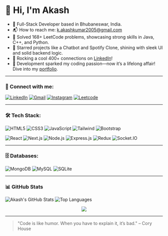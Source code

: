 <!--
**akash-kanar/akash-kanar** is a ✨ _special_ ✨ repository because its `README.md` (this file) appears on your GitHub profile.

Here are some ideas to get you started:

- 🔭 I’m currently working on ...
- 🌱 I’m currently learning ...
- 👯 I’m looking to collaborate on ...
- 🤔 I’m looking for help with ...
- 💬 Ask me about ...
- 📫 How to reach me: ...
- 😄 Pronouns: ...
- ⚡ Fun fact: ...
-->
# 👋 Hi, I'm Akash

- 🔧 Full-Stack Developer based in Bhubaneswar, India.
- 📬 How to reach me: [k.akashkumar2005@gmail.com](mailto:k.akashkumar2005@gmail.com)
- 🧠 Solved 168+ LeetCode problems, showcasing strong skills in Java, C++, and Python.
- 🌟 Starred projects like a Chatbot and Spotify Clone, shining with sleek UI and solid backend logic.
- 🔗 Rocking a cool 400+ connections on [LinkedIn](https://www.linkedin.com/in/akash-kanar/)!
- 🚀 Development sparked my coding passion—now it’s a lifelong affair! Dive into my [portfolio](#).

---

### 🔗 Connect with me:
[![LinkedIn](https://img.shields.io/badge/LinkedIn-blue?logo=linkedin)](https://www.linkedin.com/in/akash-kanar/)
[![Gmail](https://img.shields.io/badge/Gmail-white?logo=gmail)](mailto:k.akashkumar2005@gmail.com)
[![Instagram](https://img.shields.io/badge/Instagram-pink?logo=instagram)](https://www.instagram.com/ll___akashhh___ll/?hl=en)
[![Leetcode](https://img.shields.io/badge/Leetcode-yellow?logo=leetcode&logoColor=black)](https://leetcode.com/u/akashkumar8917/)

---

### 🛠️ Tech Stack:

![HTML5](https://img.shields.io/badge/HTML5-E34F26?logo=html5&logoColor=white)
![CSS3](https://img.shields.io/badge/CSS3-1572B6?logo=css3&logoColor=white)
![JavaScript](https://img.shields.io/badge/JavaScript-F7DF1E?logo=javascript&logoColor=black)
![Tailwind](https://img.shields.io/badge/Tailwind_CSS-38B2AC?logo=tailwind-css&logoColor=white)
![Bootstrap](https://img.shields.io/badge/Bootstrap-563D7C?logo=bootstrap&logoColor=white)

![React](https://img.shields.io/badge/React-20232A?logo=react&logoColor=61DAFB)
![Next.js](https://img.shields.io/badge/Next.js-000000?logo=next.js&logoColor=white)
![Node.js](https://img.shields.io/badge/Node.js-339933?logo=node.js&logoColor=white)
![Express.js](https://img.shields.io/badge/Express.js-000000?logo=express&logoColor=white)
![Redux](https://img.shields.io/badge/Redux-764ABC?logo=redux&logoColor=white)
![Socket.IO](https://img.shields.io/badge/Socket.IO-010101?logo=socket.io&logoColor=white)

---

### 🗄️ Databases:
![MongoDB](https://img.shields.io/badge/MongoDB-47A248?logo=mongodb&logoColor=white)
![MySQL](https://img.shields.io/badge/MySQL-4479A1?logo=mysql&logoColor=white)
![SQLite](https://img.shields.io/badge/SQLite-003B57?logo=sqlite&logoColor=white)

---

### 📊 GitHub Stats

![Akash's GitHub Stats](https://github-readme-stats.vercel.app/api?username=akash-kanar&show_icons=true&theme=dark)
![Top Languages](https://github-readme-stats.vercel.app/api/top-langs/?username=akash-kanar&layout=compact&theme=dark)
<div align="center">
  <img src="https://streak-stats.demolab.com?user=akash-kanar&theme=dark&hide_border=false" />
</div>



---

> "Code is like humor. When you have to explain it, it’s bad." – Cory House

